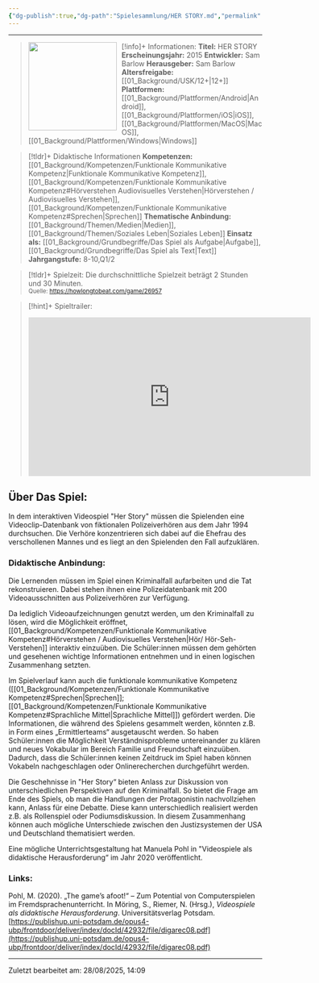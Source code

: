 ```yaml
---
{"dg-publish":true,"dg-path":"Spielesammlung/HER STORY.md","permalink":"/spielesammlung/her-story/","noteIcon":"1"}
---
```


---
>[!info]+ Informationen:
><img src="https://m.media-amazon.com/images/M/MV5BMTYwMGY1MDAtMzcyZC00Y2E4LWFjNjgtZjdhNjMyYjM4NDQwXkEyXkFqcGdeQXVyMTA0MTM5NjI2._V1_.jpg" style="float:left;height:175px;padding-right:10px">**Titel:** HER STORY
>**Erscheinungsjahr:** 2015
>**Entwickler:** Sam Barlow
>**Herausgeber:** Sam Barlow
>**Altersfreigabe:** [[01_Background/USK/12+\|12+]]
>**Plattformen:** [[01_Background/Plattformen/Android\|Android]],[[01_Background/Plattformen/iOS\|iOS]],[[01_Background/Plattformen/MacOS\|MacOS]],[[01_Background/Plattformen/Windows\|Windows]]

>[!tldr]+ Didaktische Informationen
>**Kompetenzen:** [[01_Background/Kompetenzen/Funktionale Kommunikative Kompetenz\|Funktionale Kommunikative Kompetenz]],[[01_Background/Kompetenzen/Funktionale Kommunikative Kompetenz#Hörverstehen Audiovisuelles Verstehen\|Hörverstehen / Audiovisuelles Verstehen]],[[01_Background/Kompetenzen/Funktionale Kommunikative Kompetenz#Sprechen\|Sprechen]]
>**Thematische Anbindung:** [[01_Background/Themen/Medien\|Medien]],[[01_Background/Themen/Soziales Leben\|Soziales Leben]]
>**Einsatz als:** [[01_Background/Grundbegriffe/Das Spiel als Aufgabe\|Aufgabe]],[[01_Background/Grundbegriffe/Das Spiel als Text\|Text]]
>**Jahrgangstufe:** 8-10,Q1/2

>[!tldr]+ Spielzeit: 
>Die durchschnittliche Spielzeit beträgt 2 Stunden und 30 Minuten.  
><sub>Quelle: https://howlongtobeat.com/game/26957</sub>

>[!hint]+ Spieltrailer:
><iframe width="560" height="315" src="https://www.youtube.com/embed/gaHw97l7-Lc?si=BL6IjVgMNGuESyEN" title="YouTube video player" frameborder="0" allow="accelerometer; autoplay; clipboard-write; encrypted-media; gyroscope; picture-in-picture; web-share" referrerpolicy="strict-origin-when-cross-origin" allowfullscreen></iframe>
>


## Über Das Spiel:
In dem interaktiven Videospiel "Her Story" müssen die Spielenden eine Videoclip-Datenbank von fiktionalen Polizeiverhören aus dem Jahr 1994 durchsuchen. Die Verhöre konzentrieren sich dabei auf die Ehefrau des verschollenen Mannes und es liegt an den Spielenden den Fall aufzuklären. 
### Didaktische Anbindung:
Die Lernenden müssen im Spiel einen Kriminalfall aufarbeiten und die Tat rekonstruieren. Dabei stehen ihnen eine Polizeidatenbank mit 200 Videoausschnitten aus Polizeiverhören zur Verfügung.

Da lediglich Videoaufzeichnungen genutzt werden, um den Kriminalfall zu lösen, wird die Möglichkeit eröffnet, [[01_Background/Kompetenzen/Funktionale Kommunikative Kompetenz#Hörverstehen / Audiovisuelles Verstehen\|Hör/ Hör-Seh-Verstehen]] interaktiv einzuüben. Die Schüler:innen müssen dem gehörten und gesehenen wichtige Informationen entnehmen und in einen logischen Zusammenhang setzten. 

Im Spielverlauf kann auch die funktionale kommunikative Kompetenz ([[01_Background/Kompetenzen/Funktionale Kommunikative Kompetenz#Sprechen\|Sprechen]]; [[01_Background/Kompetenzen/Funktionale Kommunikative Kompetenz#Sprachliche Mittel\|Sprachliche Mittel]]) gefördert werden. 
Die Informationen, die während des Spielens gesammelt werden, könnten z.B. in Form eines „Ermittlerteams“ ausgetauscht werden. So haben Schüler:innen die Möglichkeit Verständnisprobleme untereinander zu klären und neues Vokabular im Bereich Familie und Freundschaft einzuüben. Dadurch, dass die Schüler:innen keinen Zeitdruck im Spiel haben können Vokabeln nachgeschlagen oder Onlinerecherchen durchgeführt werden.

Die Geschehnisse in "Her Story“ bieten Anlass zur Diskussion von unterschiedlichen Perspektiven auf den Kriminalfall. So bietet die Frage am Ende des Spiels, ob man die Handlungen der Protagonistin nachvollziehen kann, Anlass für eine Debatte. Diese kann unterschiedlich realisiert werden z.B. als Rollenspiel oder Podiumsdiskussion. In diesem Zusammenhang können auch mögliche Unterschiede zwischen den Justizsystemen der USA und Deutschland thematisiert werden.

Eine mögliche Unterrichtsgestaltung hat Manuela Pohl in "Videospiele als didaktische Herausforderung“ im Jahr 2020 veröffentlicht.
### Links: 
Pohl, M. (2020). „The game’s afoot!“ – Zum Potential von Computerspielen im Fremdsprachenunterricht. In Möring, S., Riemer, N. (Hrsg.), *Videospiele als didaktische Herausforderung*. Universitätsverlag Potsdam.[https://publishup.uni-potsdam.de/opus4-ubp/frontdoor/deliver/index/docId/42932/file/digarec08.pdf](https://publishup.uni-potsdam.de/opus4-ubp/frontdoor/deliver/index/docId/42932/file/digarec08.pdf) 

---
Zuletzt bearbeitet am: 28/08/2025, 14:09